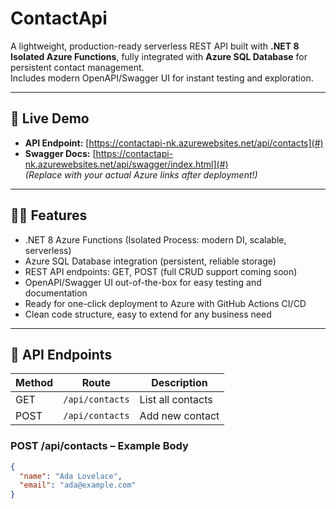 # ContactApi

A lightweight, production-ready serverless REST API built with **.NET 8 Isolated Azure Functions**, fully integrated with **Azure SQL Database** for persistent contact management.  
Includes modern OpenAPI/Swagger UI for instant testing and exploration.

---

## 🚀 Live Demo

- **API Endpoint:** [https://contactapi-nk.azurewebsites.net/api/contacts](#)  
- **Swagger Docs:** [https://contactapi-nk.azurewebsites.net/api/swagger/index.html](#)  
*(Replace with your actual Azure links after deployment!)*

---

## 🧑‍💻 Features

- .NET 8 Azure Functions (Isolated Process: modern DI, scalable, serverless)
- Azure SQL Database integration (persistent, reliable storage)
- REST API endpoints: GET, POST (full CRUD support coming soon)
- OpenAPI/Swagger UI out-of-the-box for easy testing and documentation
- Ready for one-click deployment to Azure with GitHub Actions CI/CD
- Clean code structure, easy to extend for any business need

---

## 🔌 API Endpoints

| Method | Route             | Description         |
|--------|-------------------|---------------------|
| GET    | `/api/contacts`   | List all contacts   |
| POST   | `/api/contacts`   | Add new contact     |

### **POST /api/contacts** – Example Body

```json
{
  "name": "Ada Lovelace",
  "email": "ada@example.com"
}
